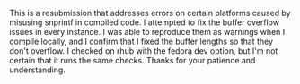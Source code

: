 This is a resubmission that addresses errors on certain platforms caused by misusing snprintf in compiled code. I attempted to fix the buffer overflow issues in every instance. I was able to reproduce them as warnings when I compile locally, and I confirm that I fixed the buffer lengths so that they don't overflow. I checked on rhub with the fedora dev option, but I'm not certain that it runs the same checks. Thanks for your patience and understanding. 
